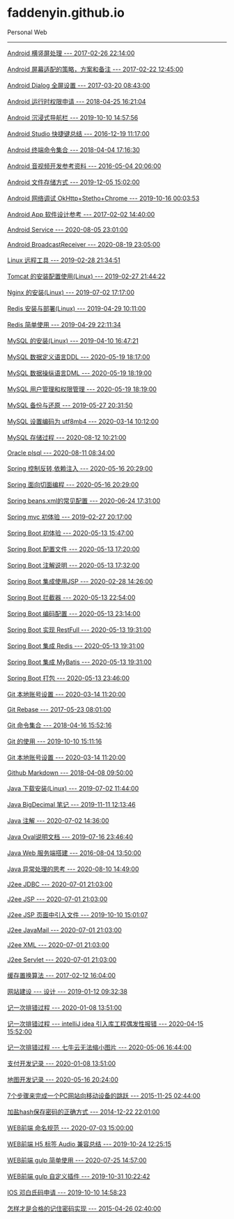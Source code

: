 # faddenyin.github.io
Personal Web

------------

[Android 横竖屏处理 --- 2017-02-26 22:14:00](https://github.com/agxuj/agxuj.github.io/tree/master/article/20170226221400/)<br/><br/>[Android 屏幕适配的策略，方案和备注 --- 2017-02-22 12:45:00](https://github.com/agxuj/agxuj.github.io/tree/master/article/20170222124500/)<br/><br/>[Android Dialog 全屏设置 --- 2017-03-20 08:43:00](https://github.com/agxuj/agxuj.github.io/tree/master/article/20170320084300/)<br/><br/>[Android 运行时权限申请 --- 2018-04-25 16:21:04](https://github.com/agxuj/agxuj.github.io/tree/master/article/20180425162104/)<br/><br/>[Android 沉浸式导航栏 --- 2019-10-10 14:57:56](https://github.com/agxuj/agxuj.github.io/tree/master/article/20191010145756/)<br/><br/>[Android Studio 快捷键总结 --- 2016-12-19 11:17:00](https://github.com/agxuj/agxuj.github.io/tree/master/article/20161219111700/)<br/><br/>[Android 终端命令集合 --- 2018-04-04 17:16:30](https://github.com/agxuj/agxuj.github.io/tree/master/article/20180404171630/)<br/><br/>[Android 音视频开发参考资料 --- 2016-05-04 20:06:00](https://github.com/agxuj/agxuj.github.io/tree/master/article/20160504200600/)<br/><br/>[Android 文件存储方式 --- 2019-12-05 15:02:00](https://github.com/agxuj/agxuj.github.io/tree/master/article/20191205150200/)<br/><br/>[Android 网络调试 OkHttp+Stetho+Chrome --- 2019-10-16 00:03:53](https://github.com/agxuj/agxuj.github.io/tree/master/article/20191016000353/)<br/><br/>[Android App 软件设计参考 --- 2017-02-02 14:40:00](https://github.com/agxuj/agxuj.github.io/tree/master/article/20170202144000/)<br/><br/>[Android Service --- 2020-08-05 23:01:00](https://github.com/agxuj/agxuj.github.io/tree/master/article/20200805230100/)<br/><br/>[Android BroadcastReceiver --- 2020-08-19 23:05:00](https://github.com/agxuj/agxuj.github.io/tree/master/article/20200819230500/)<br/><br/>[Linux 远程工具 --- 2019-02-28 21:34:51](https://github.com/agxuj/agxuj.github.io/tree/master/article/20190228213451/)<br/><br/>[Tomcat 的安装配置使用(Linux) --- 2019-02-27 21:44:22](https://github.com/agxuj/agxuj.github.io/tree/master/article/20190227214422/)<br/><br/>[Nginx 的安装(Linux) --- 2019-07-02 17:17:00](https://github.com/agxuj/agxuj.github.io/tree/master/article/20190702171700/)<br/><br/>[Redis 安装与部署(Linux) --- 2019-04-29 10:11:00](https://github.com/agxuj/agxuj.github.io/tree/master/article/20190429101100/)<br/><br/>[Redis 简单使用 --- 2019-04-29 22:11:34](https://github.com/agxuj/agxuj.github.io/tree/master/article/20190429221134/)<br/><br/>[MySQL 的安装(Linux) --- 2019-04-10 16:47:21](https://github.com/agxuj/agxuj.github.io/tree/master/article/20190410164721/)<br/><br/>[MySQL 数据定义语言DDL --- 2020-05-19 18:17:00](https://github.com/agxuj/agxuj.github.io/tree/master/article/20200519181700/)<br/><br/>[MySQL 数据操纵语言DML --- 2020-05-19 18:19:00](https://github.com/agxuj/agxuj.github.io/tree/master/article/20200519181900/)<br/><br/>[MySQL 用户管理和权限管理 --- 2020-05-19 18:19:00](https://github.com/agxuj/agxuj.github.io/tree/master/article/20200519181900/)<br/><br/>[MySQL 备份与还原 --- 2019-05-27 20:31:50](https://github.com/agxuj/agxuj.github.io/tree/master/article/20190527203150/)<br/><br/>[MySQL 设置编码为 utf8mb4 --- 2020-03-14 10:12:00](https://github.com/agxuj/agxuj.github.io/tree/master/article/20200314101200/)<br/><br/>[MySQL 存储过程 --- 2020-08-12 10:21:00](https://github.com/agxuj/agxuj.github.io/tree/master/article/20200812102100/)<br/><br/>[Oracle plsql --- 2020-08-11 08:34:00](https://github.com/agxuj/agxuj.github.io/tree/master/article/20200811083400/)<br/><br/>[Spring 控制反转,依赖注入 --- 2020-05-16 20:29:00](https://github.com/agxuj/agxuj.github.io/tree/master/article/20200516202900/)<br/><br/>[Spring 面向切面编程 --- 2020-05-16 20:29:00](https://github.com/agxuj/agxuj.github.io/tree/master/article/20200516202900/)<br/><br/>[Spring beans.xml的常见配置 --- 2020-06-24 17:31:00](https://github.com/agxuj/agxuj.github.io/tree/master/article/20200624173100/)<br/><br/>[Spring mvc 初体验 --- 2019-02-27 20:17:00](https://github.com/agxuj/agxuj.github.io/tree/master/article/20190227201700/)<br/><br/>[Spring Boot 初体验 --- 2020-05-13 15:47:00](https://github.com/agxuj/agxuj.github.io/tree/master/article/20200513154700/)<br/><br/>[Spring Boot 配置文件 --- 2020-05-13 17:20:00](https://github.com/agxuj/agxuj.github.io/tree/master/article/20200513172000/)<br/><br/>[Spring Boot 注解说明 --- 2020-05-13 17:32:00](https://github.com/agxuj/agxuj.github.io/tree/master/article/20200513173200/)<br/><br/>[Spring Boot 集成使用JSP --- 2020-02-28 14:26:00](https://github.com/agxuj/agxuj.github.io/tree/master/article/20200228142600/)<br/><br/>[Spring Boot 拦截器 --- 2020-05-13 22:54:00](https://github.com/agxuj/agxuj.github.io/tree/master/article/20200513225400/)<br/><br/>[Spring Boot 编码配置 --- 2020-05-13 23:14:00](https://github.com/agxuj/agxuj.github.io/tree/master/article/20200513231400/)<br/><br/>[Spring Boot 实现 RestFull --- 2020-05-13 19:31:00](https://github.com/agxuj/agxuj.github.io/tree/master/article/20200513193100/)<br/><br/>[Spring Boot 集成 Redis --- 2020-05-13 19:31:00](https://github.com/agxuj/agxuj.github.io/tree/master/article/20200513193100/)<br/><br/>[Spring Boot 集成 MyBatis --- 2020-05-13 19:31:00](https://github.com/agxuj/agxuj.github.io/tree/master/article/20200513193100/)<br/><br/>[Spring Boot 打包 --- 2020-05-13 23:46:00](https://github.com/agxuj/agxuj.github.io/tree/master/article/20200513234600/)<br/><br/>[Git 本地账号设置 --- 2020-03-14 11:20:00](https://github.com/agxuj/agxuj.github.io/tree/master/article/20200314112000/)<br/><br/>[Git Rebase --- 2017-05-23 08:01:00](https://github.com/agxuj/agxuj.github.io/tree/master/article/20170523080100/)<br/><br/>[Git 命令集合 --- 2018-04-16 15:52:16](https://github.com/agxuj/agxuj.github.io/tree/master/article/20180416155216/)<br/><br/>[Git 的使用 --- 2019-10-10 15:11:16](https://github.com/agxuj/agxuj.github.io/tree/master/article/20191010151116/)<br/><br/>[Git 本地账号设置 --- 2020-03-14 11:20:00](https://github.com/agxuj/agxuj.github.io/tree/master/article/20200314112000/)<br/><br/>[Github Markdown --- 2018-04-08 09:50:00](https://github.com/agxuj/agxuj.github.io/tree/master/article/20180408095000/)<br/><br/>[Java 下载安装(Linux) --- 2019-07-02 11:44:00](https://github.com/agxuj/agxuj.github.io/tree/master/article/20190702114400/)<br/><br/>[Java BigDecimal 笔记 --- 2019-11-11 12:13:46](https://github.com/agxuj/agxuj.github.io/tree/master/article/20191111121346/)<br/><br/>[Java 注解 --- 2020-07-02 14:36:00](https://github.com/agxuj/agxuj.github.io/tree/master/article/20200702143600/)<br/><br/>[Java Oval说明文档 --- 2019-07-16 23:46:40](https://github.com/agxuj/agxuj.github.io/tree/master/article/20190716234640/)<br/><br/>[Java Web 服务端搭建 --- 2016-08-04 13:50:00](https://github.com/agxuj/agxuj.github.io/tree/master/article/20160804135000/)<br/><br/>[Java 异常处理的思考 --- 2020-08-10 14:49:00](https://github.com/agxuj/agxuj.github.io/tree/master/article/20200810144900/)<br/><br/>[J2ee JDBC --- 2020-07-01 21:03:00](https://github.com/agxuj/agxuj.github.io/tree/master/article/20200701210300/)<br/><br/>[J2ee JSP --- 2020-07-01 21:03:00](https://github.com/agxuj/agxuj.github.io/tree/master/article/20200701210300/)<br/><br/>[J2ee JSP 页面中引入文件 --- 2019-10-10 15:01:07](https://github.com/agxuj/agxuj.github.io/tree/master/article/20191010150107/)<br/><br/>[J2ee JavaMail --- 2020-07-01 21:03:00](https://github.com/agxuj/agxuj.github.io/tree/master/article/20200701210300/)<br/><br/>[J2ee XML --- 2020-07-01 21:03:00](https://github.com/agxuj/agxuj.github.io/tree/master/article/20200701210300/)<br/><br/>[J2ee Servlet --- 2020-07-01 21:03:00](https://github.com/agxuj/agxuj.github.io/tree/master/article/20200701210300/)<br/><br/>[缓存置换算法 --- 2017-02-12 16:04:00](https://github.com/agxuj/agxuj.github.io/tree/master/article/20170212160400/)<br/><br/>[网站建设 --- 设计 --- 2019-01-12 09:32:38](https://github.com/agxuj/agxuj.github.io/tree/master/article/20190112093238/)<br/><br/>[记一次排错过程 --- 2020-01-08 13:51:00](https://github.com/agxuj/agxuj.github.io/tree/master/article/20200108135100/)<br/><br/>[记一次排错过程 --- intelliJ idea 引入库工程偶发性报错 --- 2020-04-15 15:52:00](https://github.com/agxuj/agxuj.github.io/tree/master/article/20200415155200/)<br/><br/>[记一次排错过程 --- 七牛云无法缩小图片 --- 2020-05-06 16:44:00](https://github.com/agxuj/agxuj.github.io/tree/master/article/20200506164400/)<br/><br/>[支付开发记录 --- 2020-01-08 13:51:00](https://github.com/agxuj/agxuj.github.io/tree/master/article/20200108135100/)<br/><br/>[地图开发记录 --- 2020-05-16 20:24:00](https://github.com/agxuj/agxuj.github.io/tree/master/article/20200516202400/)<br/><br/>[7个步骤来完成一个PC网站向移动设备的跳跃 --- 2015-11-25 02:44:00](https://github.com/agxuj/agxuj.github.io/tree/master/article/20151125024400/)<br/><br/>[加盐hash保存密码的正确方式 --- 2014-12-22 22:01:00](https://github.com/agxuj/agxuj.github.io/tree/master/article/20141222220100/)<br/><br/>[WEB前端 命名规范 --- 2020-07-03 15:00:00](https://github.com/agxuj/agxuj.github.io/tree/master/article/20200703150000/)<br/><br/>[WEB前端 H5 标签 Audio 兼容总结 --- 2019-10-24 12:25:15](https://github.com/agxuj/agxuj.github.io/tree/master/article/20191024122515/)<br/><br/>[WEB前端 gulp 简单使用 --- 2020-07-25 14:57:00](https://github.com/agxuj/agxuj.github.io/tree/master/article/20200725145700/)<br/><br/>[WEB前端 gulp 自定义插件 --- 2019-10-31 10:22:42](https://github.com/agxuj/agxuj.github.io/tree/master/article/20191031102242/)<br/><br/>[IOS 邓白氏码申请 --- 2019-10-10 14:58:23](https://github.com/agxuj/agxuj.github.io/tree/master/article/20191010145823/)<br/><br/>[怎样才是合格的记住密码实现 --- 2015-04-26 02:40:00](https://github.com/agxuj/agxuj.github.io/tree/master/article/20150426024000/)<br/><br/>